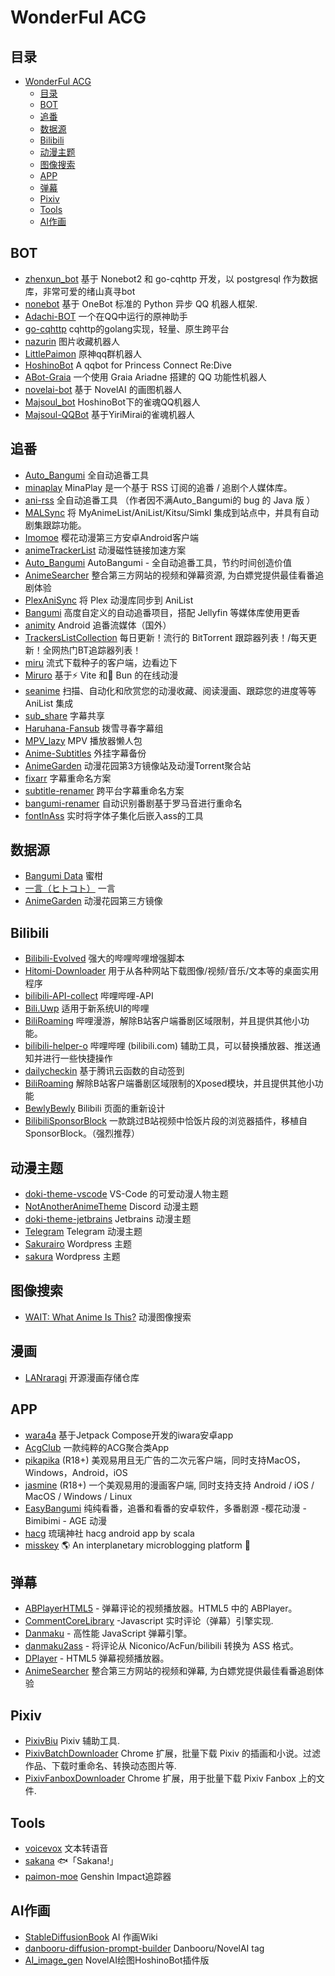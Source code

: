 # WonderFul ACG 

## 目录

- [WonderFul ACG](#wonderful-acg)
  - [目录](#目录)
  - [BOT](#bot)
  - [追番](#追番)
  - [数据源](#数据源)
  - [Bilibili](#bilibili)
  - [动漫主题](#动漫主题)
  - [图像搜索](#图像搜索)
  - [APP](#app)
  - [弹幕](#弹幕)
  - [Pixiv](#pixiv)
  - [Tools](#tools)
  - [AI作画](#AI作画)

## BOT

- [zhenxun_bot](https://github.com/HibiKier/zhenxun_bot)  基于 Nonebot2 和 go-cqhttp 开发，以 postgresql 作为数据库，非常可爱的绪山真寻bot
- [nonebot](https://github.com/nonebot/nonebot)  基于 OneBot 标准的 Python 异步 QQ 机器人框架.
- [Adachi-BOT](https://github.com/Arondight/Adachi-BOT)  一个在QQ中运行的原神助手
- [go-cqhttp](https://github.com/Mrs4s/go-cqhttp)  cqhttp的golang实现，轻量、原生跨平台
- [nazurin](https://github.com/y-young/nazurin) 图片收藏机器人 
- [LittlePaimon](https://github.com/CMHopeSunshine/LittlePaimon) 原神qq群机器人
- [HoshinoBot](https://github.com/Ice-Cirno/HoshinoBot) A qqbot for Princess Connect Re:Dive
- [ABot-Graia](https://github.com/djkcyl/ABot-Graia) 一个使用 Graia Ariadne 搭建的 QQ 功能性机器人
- [novelai-bot](https://github.com/koishijs/novelai-bot) 基于 NovelAI 的画图机器人
- [Majsoul_bot](https://github.com/DaiShengSheng/Majsoul_bot) HoshinoBot下的雀魂QQ机器人
- [Majsoul-QQBot](https://github.com/NekoRabi/Majsoul-QQBot) 基于YiriMirai的雀魂机器人


## 追番

- [Auto_Bangumi](https://github.com/EstrellaXD/Auto_Bangumi) 全自动追番工具
- [minaplay](https://github.com/nepsyn/minaplay) MinaPlay 是一个基于 RSS 订阅的追番 / 追剧个人媒体库。
- [ani-rss](https://github.com/wushuo894/ani-rss) 全自动追番工具 （作者因不满Auto_Bangumi的 bug 的 Java 版 ）
- [MALSync](https://github.com/MALSync/MALSync) 将 MyAnimeList/AniList/Kitsu/Simkl 集成到站点中，并具有自动剧集跟踪功能。
- [Imomoe](https://github.com/SkyD666/Imomoe) 樱花动漫第三方安卓Android客户端
- [animeTrackerList](https://github.com/DeSireFire/animeTrackerList) 动漫磁性链接加速方案
- [Auto_Bangumi](https://github.com/EstrellaXD/Auto_Bangumi) AutoBangumi - 全自动追番工具，节约时间创造价值
- [AnimeSearcher](https://github.com/zaxtyson/AnimeSearcher) 整合第三方网站的视频和弹幕资源, 为白嫖党提供最佳看番追剧体验
- [PlexAniSync](https://github.com/RickDB/PlexAniSync)  将 Plex 动漫库同步到 AniList
- [Bangumi](https://github.com/RanKKI/Bangumi) 高度自定义的自动追番项目，搭配 Jellyfin 等媒体库使用更香
- [animity](https://github.com/kl3jvi/animity) Android 追番流媒体（国外）
- [TrackersListCollection](https://github.com/XIU2/TrackersListCollection)  每日更新！流行的 BitTorrent 跟踪器列表！/每天更新！全网热门BT追踪器列表！
- [miru](https://github.com/ThaUnknown/miru) 流式下载种子的客户端，边看边下
- [Miruro](https://github.com/Miruro-no-kuon/Miruro) 基于⚡ Vite 和🍞 Bun 的在线动漫
- [seanime](https://github.com/5rahim/seanime) 扫描、自动化和欣赏您的动漫收藏、阅读漫画、跟踪您的进度等等 AniList 集成
- [sub_share](https://github.com/foxofice/sub_share) 字幕共享
- [Haruhana-Fansub](https://github.com/HaruhanaSub/Haruhana-Fansub) 拨雪寻春字幕组
- [MPV_lazy](https://github.com/hooke007/MPV_lazy) MPV 播放器懒人包
- [Anime-Subtitles](https://github.com/bipy/Anime-Subtitles) 外挂字幕备份
- [AnimeGarden](https://github.com/yjl9903/AnimeGarden)   动漫花园第3方镜像站及动漫Torrent聚合站
- [fixarr](https://github.com/sachinsenal0x64/fixarr) 字幕重命名方案
- [subtitle-renamer](https://github.com/nuthx/subtitle-renamer) 跨平台字幕重命名方案
- [bangumi-renamer](https://github.com/nuthx/bangumi-renamer) 自动识别番剧基于罗马音进行重命名
- [fontInAss](https://github.com/RiderLty/fontInAss) 实时将字体子集化后嵌入ass的工具

## 数据源

- [Bangumi Data](https://github.com/bangumi-data/bangumi-data)  蜜柑
- [一言（ヒトコト）](http://hitokoto.cn) 一言
- [AnimeGarden](https://github.com/yjl9903/AnimeGarden) 动漫花园第三方镜像

## Bilibili
- [Bilibili-Evolved](https://github.com/the1812/Bilibili-Evolved)  强大的哔哩哔哩增强脚本
- [Hitomi-Downloader](https://github.com/KurtBestor/Hitomi-Downloader) 用于从各种网站下载图像/视频/音乐/文本等的桌面实用程序
- [bilibili-API-collect](https://github.com/SocialSisterYi/bilibili-API-collect) 哔哩哔哩-API
- [Bili.Uwp](https://github.com/Richasy/Bili.Uwp)  适用于新系统UI的哔哩
- [BiliRoaming](https://github.com/yujincheng08/BiliRoaming) 哔哩漫游，解除B站客户端番剧区域限制，并且提供其他小功能。
- [bilibili-helper-o](https://github.com/bilibili-helper/bilibili-helper-o) 哔哩哔哩 (bilibili.com) 辅助工具，可以替换播放器、推送通知并进行一些快捷操作
- [dailycheckin](https://github.com/Sitoi/dailycheckin) 基于腾讯云函数的自动签到
- [BiliRoaming](https://github.com/yujincheng08/BiliRoaming)  解除B站客户端番剧区域限制的Xposed模块，并且提供其他小功能
- [BewlyBewly](https://github.com/BewlyBewly/BewlyBewly) Bilibili 页面的重新设计
- [BilibiliSponsorBlock](https://github.com/hanydd/BilibiliSponsorBlock) 一款跳过B站视频中恰饭片段的浏览器插件，移植自 SponsorBlock。（强烈推荐）

## 动漫主题

- [doki-theme-vscode](https://github.com/doki-theme/doki-theme-vscode) VS-Code 的可爱动漫人物主题
- [NotAnotherAnimeTheme](https://github.com/puckzxz/NotAnotherAnimeTheme)  Discord 动漫主题
- [doki-theme-jetbrains](https://github.com/doki-theme/doki-theme-jetbrains) Jetbrains 动漫主题
- [Telegram](https://t.me/JoinThemesWorld) Telegram 动漫主题
- [Sakurairo](https://github.com/mirai-mamori/Sakurairo) Wordpress 主题
- [sakura](https://github.com/mashirozx/sakura)  Wordpress 主题

## 图像搜索

- [WAIT: What Anime Is This?](https://github.com/soruly/trace.moe)  动漫图像搜索

## 漫画
- [LANraragi](https://github.com/Difegue/LANraragi) 开源漫画存储仓库

## APP

- [wara4a](https://github.com/re-ovo/iwara4a)  基于Jetpack Compose开发的iwara安卓app
- [AcgClub](https://github.com/Rabtman/AcgClub) 一款纯粹的ACG聚合类App
- [pikapika](https://github.com/niuhuan/pikapika)  (R18+) 美观易用且无广告的二次元客户端，同时支持MacOS，Windows，Android，iOS
- [jasmine](https://github.com/niuhuan/jasmine)  (R18+) 一个美观易用的漫画客户端, 同时支持支持 Android / iOS / MacOS / Windows / Linux
- [EasyBangumi](https://github.com/heyanLE/EasyBangumi) 纯纯看番，追番和看番的安卓软件，多番剧源 -樱花动漫 -Bimibimi - AGE 动漫
- [hacg](https://github.com/yueeng/hacg)  琉璃神社 hacg android app by scala 
- [misskey](https://github.com/misskey-dev/misskey) 🌎 An interplanetary microblogging platform 🚀

## 弹幕

- [ABPlayerHTML5](https://github.com/jabbany/ABPlayerHTML5) - 弹幕评论的视频播放器。HTML5 中的 ABPlayer。
- [CommentCoreLibrary](https://github.com/jabbany/CommentCoreLibrary) -Javascript 实时评论（弹幕）引擎实现. 
- [Danmaku](https://github.com/weizhenye/Danmaku) - 高性能 JavaScript 弹幕引擎。
- [danmaku2ass](https://github.com/m13253/danmaku2ass) - 将评论从 Niconico/AcFun/bilibili 转换为 ASS 格式。
- [DPlayer](https://github.com/DIYgod/DPlayer) - HTML5 弹幕视频播放器。
- [AnimeSearcher](https://github.com/zaxtyson/AnimeSearcher) 整合第三方网站的视频和弹幕, 为白嫖党提供最佳看番追剧体验

## Pixiv

- [PixivBiu](https://github.com/txperl/PixivBiu)  Pixiv 辅助工具.
- [PixivBatchDownloader](https://github.com/xuejianxianzun/PixivBatchDownloader)  Chrome 扩展，批量下载 Pixiv 的插画和小说。过滤作品、下载时重命名、转换动态图片等.
- [PixivFanboxDownloader](https://github.com/xuejianxianzun/PixivFanboxDownloader) Chrome 扩展，用于批量下载 Pixiv Fanbox 上的文件.

## Tools

- [voicevox](https://github.com/VOICEVOX/voicevox)   文本转语音
- [sakana](https://github.com/itorr/sakana)  🐟「Sakana!」
- [paimon-moe](https://github.com/MadeBaruna/paimon-moe) Genshin Impact追踪器


## AI作画
- [StableDiffusionBook](https://github.com/sudoskys/StableDiffusionBook)  AI 作画Wiki
- [danbooru-diffusion-prompt-builder](https://github.com/wfjsw/danbooru-diffusion-prompt-builder) Danbooru/NovelAI tag
- [AI_image_gen](https://github.com/CYDXDianXian/AI_image_gen)  NovelAI绘图HoshinoBot插件版


  
  



